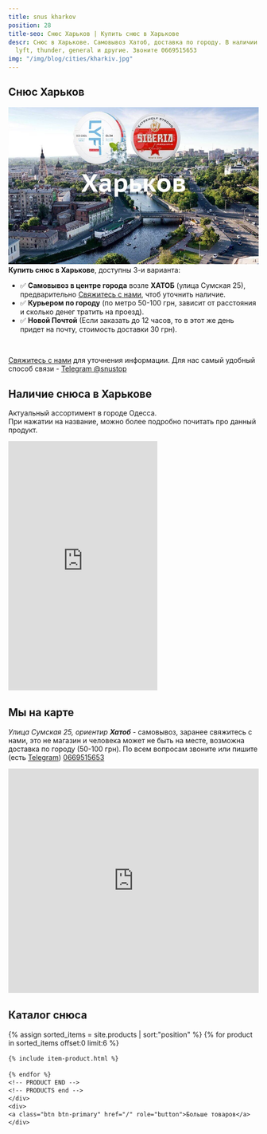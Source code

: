```yaml
---
title: snus kharkov
position: 28
title-seo: Снюс Харьков | Купить снюс в Харькове
descr: Снюс в Харькове. Самовывоз Хатоб, доставка по городу. В наличии siberia, odens,
  lyft, thunder, general и другие. Звоните 0669515653
img: "/img/blog/cities/kharkiv.jpg"
---
```


<section class="mb-4">
	<h1>Снюс Харьков</h1>
	<div class="row">
		<div class="col-md-7">
			<img class="img-fluid" src="/img/blog/cities/kharkiv.jpg" alt="Снюс в Харькове">
		</div>
		<div class="col-md-5">
			<strong>Купить снюс в Харькове</strong>, доступны 3-и варианта:
			<ul>
				<li>✅ <b>Самовывоз в центре города</b> возле <b>ХАТОБ</b> (улица Сумская 25), предварительно <a href="#contactModal" data-toggle="modal" data-target="#contactModal">Свяжитесь с нами</a>, чтоб уточнить наличие.</li>
				<li>✅ <b>Курьером по городу</b> (по метро 50-100 грн, зависит от расстояния и сколько денег тратить на проезд).</li>
				<li>✅ <b>Новой Почтой</b> (Если заказать до 12 часов, то в этот же день придет на почту, стоимость доставки 30 грн).</li>
			</ul><br>
			<p><a href="#contactModal" data-toggle="modal" data-target="#contactModal">Свяжитесь с нами</a> для уточнения информации. Для нас самый удобный способ связи - <a href="//t.me/snustop" target="_blank" title="Telegram"><i class="icon-telegram"></i>Telegram @snustop</a></p>
		</div>
	</div>
</section>

<section class="mb-4">
	<div class="row">
		<div class="col-md-6">
			<h2>Наличие снюса в Харькове</h2>
			<p>Актуальный ассортимент в городе Одесса.<br>
			При нажатии на название, можно более подробно почитать про данный продукт.</p>
			<iframe class="mb-2" frameborder="0"
			width="300" height="500px"
			src="https://docs.google.com/spreadsheets/d/e/2PACX-1vS-xbmV3dDj21BiUJaIzFiZM6lhanyZpMpJZmNbeUYjCn_867KnxnmgED-M6WxNQRBO4MQz3zIqe0RH/pubhtml?gid=0&amp;single=true&amp;widget=false&amp;chrome=false&amp;headers=false"></iframe>
		</div>
		<div class="col-md-6">
			<h2>Мы на карте</h2>
			<p><i>Улица Сумская 25, ориентир <strong>Хатоб</strong></i> - самовывоз, заранее свяжитесь с нами, это не магазин и человека может не быть на месте, возможна доставка по городу (50-100 грн). По всем вопросам звоните или пишите (есть <a href="//t.me/bodas1k" target="_blank" title="Telegram"><i class="icon-telegram"></i>Telegram</a>) <a href="tel:+380669515653" title="Позвонить">0669515653</a></p>
			<iframe src="https://www.google.com/maps/embed?pb=!1m18!1m12!1m3!1d2156.620856284191!2d36.2309434549251!3d49.99880843256906!2m3!1f0!2f0!3f0!3m2!1i1024!2i768!4f13.1!3m3!1m2!1s0x4127a0e4256ccfc1%3A0xaeb5fa26c1e4068a!2z0KXQkNCi0J7QkSwg0YPQuy4g0KHRg9C80YHQutCw0Y8sIDI1LCDQpdCw0YDRjNC60L7Qsiwg0KXQsNGA0YzQutC-0LLRgdC60LDRjyDQvtCx0LvQsNGB0YLRjCwgNjEwMDA!5e0!3m2!1sru!2sua!4v1568143320644!5m2!1sru!2sua" width="100%" height="450" frameborder="0" style="border:0;" allowfullscreen=""></iframe>
		</div>
	</div>
</section>

<section class="mb-4">
	<h2>Каталог снюса</h2>
	<div class="row catalog">
	<!-- PRODUCTS start -->
	<!-- PRODUCT START -->
	{% assign sorted_items = site.products | sort:"position" %}
	{% for product in sorted_items offset:0 limit:6 %}

	{% include item-product.html %}

	{% endfor %}
	<!-- PRODUCT END -->
	<!-- PRODUCTS end -->
	</div>
	<div>
	<a class="btn btn-primary" href="/" role="button">Больше товаров</a>
	</div>
</section>